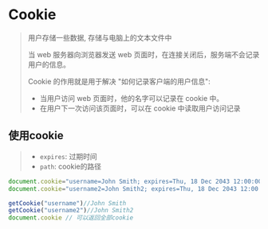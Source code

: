 # Cookie

> 用户存储一些数据, 存储与电脑上的文本文件中
>
> 当 web 服务器向浏览器发送 web 页面时，在连接关闭后，服务端不会记录用户的信息。
>
> Cookie 的作用就是用于解决 "如何记录客户端的用户信息":
>
> - 当用户访问 web 页面时，他的名字可以记录在 cookie 中。
> - 在用户下一次访问该页面时，可以在 cookie 中读取用户访问记录

## 使用cookie

> - `expires`: 过期时间
> - `path`: cookie的路径

```js
document.cookie="username=John Smith; expires=Thu, 18 Dec 2043 12:00:00 GMT; path=/";
document.cookie="username2=John Smith2; expires=Thu, 18 Dec 2043 12:00:00 GMT; path=/";

getCookie("username")//John Smith
getCookie("username2")//John Smith2
document.cookie // 可以返回全部cookie
```
